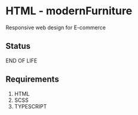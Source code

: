 # HTML - modernFurniture
Responsive web design for E-commerce

## Status
END OF LIFE

## Requirements
1. HTML
2. SCSS
3. TYPESCRIPT

